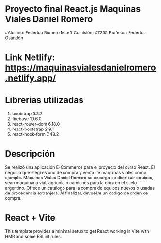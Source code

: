 # Proyecto final React.js Maquinas Viales Daniel Romero

#Alumno: Federico Romero Miteff
 Comisión: 47255
 Profesor: Federico Osandón

# Link Netlify: https://maquinasvialesdanielromero.netlify.app/


# Librerias utilizadas                            
1. bootstrap 5.3.2 
2. firebase 10.6.0 
3. react-router-dom 6.18.0 
4. react-bootstrap 2.9.1       
5. react-hook-form 7.48.2

# Descripción
Se realizó una aplicación E-Commerce para el proyecto del curso React.
El negocio que elegí es uno de compra y venta de maquinas viales como ejemplo.
Máquinas Viales Daniel Romero se encarga de distribuir equipos, sean maquinaria vial, agrícola o camiones para la obra en el suelo argentino. 
Ofrece un catálogo para la compra de equipos nuevos o usadas de procedencia extranjera.
Al finalizar, devuelve un código de orden de compra.


# React + Vite

This template provides a minimal setup to get React working in Vite with HMR and some ESLint rules.


